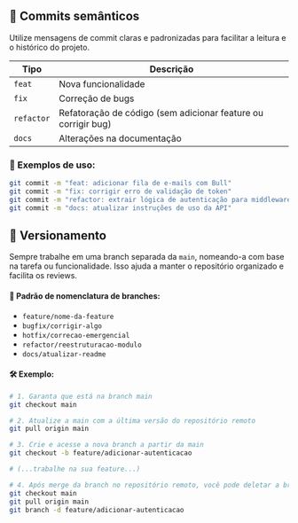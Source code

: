 
## 📝 Commits semânticos

Utilize mensagens de commit claras e padronizadas para facilitar a leitura e o histórico do projeto.

| Tipo       | Descrição                                                        |
|------------|------------------------------------------------------------------|
| `feat`     | Nova funcionalidade                                              |
| `fix`      | Correção de bugs                                                 |
| `refactor` | Refatoração de código (sem adicionar feature ou corrigir bug)   |
| `docs`     | Alterações na documentação                                       |

### 📌 Exemplos de uso:

```bash
git commit -m "feat: adicionar fila de e-mails com Bull"
git commit -m "fix: corrigir erro de validação de token"
git commit -m "refactor: extrair lógica de autenticação para middleware"
git commit -m "docs: atualizar instruções de uso da API"
```

## 🧩 Versionamento

Sempre trabalhe em uma branch separada da `main`, nomeando-a com base na tarefa ou funcionalidade. Isso ajuda a manter o repositório organizado e facilita os reviews.

#### 📌 Padrão de nomenclatura de branches:

- `feature/nome-da-feature`
- `bugfix/corrigir-algo`
- `hotfix/correcao-emergencial`
- `refactor/reestruturacao-modulo`
- `docs/atualizar-readme`

#### 🛠️ Exemplo:

```bash
# 1. Garanta que está na branch main
git checkout main

# 2. Atualize a main com a última versão do repositório remoto
git pull origin main

# 3. Crie e acesse a nova branch a partir da main
git checkout -b feature/adicionar-autenticacao

# (...trabalhe na sua feature...)

# 4. Após merge da branch no repositório remoto, você pode deletar a branch
git checkout main
git pull origin main
git branch -d feature/adicionar-autenticacao
```

